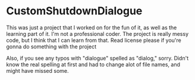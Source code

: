 # CustomShutdownDialogue
This was just a project that I worked on for the fun of it, as well as the learning part of it.
I'm not a professional coder.
The project is really messy code, but I think that I can learn from that.
Read license please if you're gonna do something with the project

Also, if you see any typos with "dialogue" spelled as "dialog," sorry. Didn't know the real spelling at first
and had to change alot of file names, and might have missed some.
